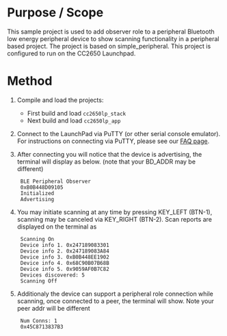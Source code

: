 
Purpose / Scope
===============

This sample project is used to add observer role to a peripheral Bluetooth low
energy peripheral device to show scanning functionality in a peripheral based project. The project is based on
simple_peripheral. This project is configured to run on the CC2650 Launchpad. 


Method
======

1. Compile and load the projects:
    - First build and load `cc2650lp_stack`
    - Next build and load `cc2650lp_app`

2. Connect to the LaunchPad via PuTTY (or other serial console emulator). For instructions on connecting via PuTTY, please see our [FAQ page](faq.md).

3. After connecting you will notice that the device is advertising, the terminal will display as below. (note that your BD_ADDR may be different)

        BLE Peripheral Observer
        0xB0B448D09105
        Initialized
        Advertising

4. You may initiate scanning at any time by pressing KEY\_LEFT (BTN-1), scanning may be canceled via KEY\_RIGHT (BTN-2). Scan reports are displayed on the terminal as

        Scanning On
        Device info 1. 0x247189083301
        Device info 2. 0x247189083A84
        Device info 3. 0xB0B448EE1902
        Device info 4. 0x68C90B07B68B
        Device info 5. 0x9059AF0B7C82
        Devices discovered: 5
        Scanning Off


5. Additionaly the device can support a peripheral role connection while scanning, once connected to a peer, the terminal will show. Note your peer addr will be different

        Num Conns: 1
        0x45C8713837B3
